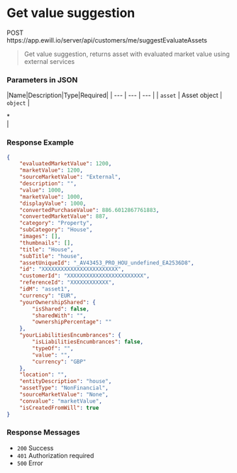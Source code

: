 # Get value suggestion

<div class="method method-post">POST</div> <span class="url">https://app.ewill.io/server/api/customers/me/suggestEvaluateAssets</span>

> Get value suggestion, returns asset with evaluated market value using external services

### Parameters in JSON

|Name|Description|Type|Required|
| --- | --- | --- |
| `asset` | Asset object | `object` | <div class="required">*</div> |


### Response Example

```json
{
    "evaluatedMarketValue": 1200,
    "marketValue": 1200,
    "sourceMarketValue": "External",
    "description": "",
    "value": 1000,
    "marketValue": 1000,
    "displayValue": 1000,
    "convertedPurchaseValue": 886.6012867761883,
    "convertedMarketValue": 887,
    "category": "Property",
    "subCategory": "House",
    "images": [],
    "thumbnails": [],
    "title": "House",
    "subTitle": "house",
    "assetUniqueId": "_AV43453_PRO_HOU_undefined_EA2536D8",
    "id": "XXXXXXXXXXXXXXXXXXXXXXXX",
    "customerId": "XXXXXXXXXXXXXXXXXXXXXXXX",
    "referenceId": "XXXXXXXXXXXX",
    "idM": "asset1",
    "currency": "EUR",
    "yourOwnershipShared": {
        "isShared": false,
        "sharedWith": "",
        "ownershipPercentage": ""
    },
    "yourLiabilitiesEncumbrances": {
        "isLiabilitiesEncumbrances": false,
        "typeOf": "",
        "value": "",
        "currency": "GBP"
    },
    "location": "",
    "entityDescription": "house",
    "assetType": "NonFinancial",
    "sourceMarketValue": "None",
    "convalue": "marketValue",
    "isCreatedFromWill": true
}
```

### Response Messages

* `200` Success
* `401` Authorization required
* `500` Error
